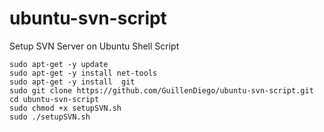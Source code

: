 # ubuntu-svn-script
Setup SVN Server on Ubuntu Shell Script

```
sudo apt-get -y update 
sudo apt-get -y install net-tools 
sudo apt-get -y install  git
sudo git clone https://github.com/GuillenDiego/ubuntu-svn-script.git
cd ubuntu-svn-script
sudo chmod +x setupSVN.sh
sudo ./setupSVN.sh
```
